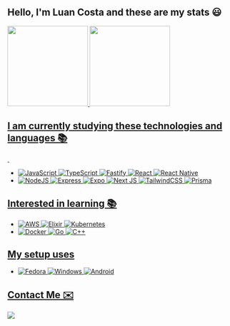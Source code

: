 ## Hello, I'm Luan Costa and these are my stats 😃
 <div>
  <a href="https://github.com/luanc202">
  <img height="180em" src="https://github-readme-stats.vercel.app/api?username=luanc202&show_icons=true&theme=dark&include_all_commits=true&count_private=true"/>
  <img height="180em" src="https://github-readme-stats.vercel.app/api/top-langs/?username=luanc202&layout=compact&langs_count=16&theme=dark"/>
<div>
 
 
## I am currently studying these technologies and languages 📚
&nbsp;
 - ![JavaScript](https://img.shields.io/badge/JavaScript-F7DF1E?style=for-the-badge&logo=javascript&logoColor=black) ![TypeScript](	https://img.shields.io/badge/TypeScript-007ACC?style=for-the-badge&logo=typescript&logoColor=white) ![Fastify](https://img.shields.io/badge/fastify-%23000000.svg?style=for-the-badge&logo=fastify&logoColor=white) ![React](https://img.shields.io/badge/React-20232A?style=for-the-badge&logo=react&logoColor=61DAFB) ![React Native](https://img.shields.io/badge/React_Native-20232A?style=for-the-badge&logo=react&logoColor=61DAFB)
 - ![NodeJS](https://img.shields.io/badge/Node.js-43853D?style=for-the-badge&logo=node-dot-js&logoColor=white) ![Express](https://img.shields.io/badge/Express.js-000000?style=for-the-badge&logo=express&logoColor=white) ![Expo](https://img.shields.io/badge/expo-1C1E24?style=for-the-badge&logo=expo&logoColor=#D04A37) ![Next JS](https://img.shields.io/badge/Next-black?style=for-the-badge&logo=next.js&logoColor=white) ![TailwindCSS](https://img.shields.io/badge/tailwindcss-%2338B2AC.svg?style=for-the-badge&logo=tailwind-css&logoColor=white) ![Prisma](https://img.shields.io/badge/Prisma-3982CE?style=for-the-badge&logo=Prisma&logoColor=white)

## Interested in learning 📚
- ![AWS](https://img.shields.io/badge/Amazon_AWS-FF9900?style=for-the-badge&logo=amazonaws&logoColor=white) ![Elixir](https://img.shields.io/badge/Elixir-4B275F?style=for-the-badge&logo=elixir&logoColor=white) ![Kubernetes](https://img.shields.io/badge/kubernetes-%23326ce5.svg?style=for-the-badge&logo=kubernetes&logoColor=white)
- ![Docker](https://img.shields.io/badge/docker-%230db7ed.svg?style=for-the-badge&logo=docker&logoColor=white) ![Go](https://img.shields.io/badge/go-%2300ADD8.svg?style=for-the-badge&logo=go&logoColor=white) ![C++](https://img.shields.io/badge/c++-%2300599C.svg?style=for-the-badge&logo=c%2B%2B&logoColor=white)

## My setup uses
- ![Fedora](https://img.shields.io/badge/Fedora-294172?style=for-the-badge&logo=fedora&logoColor=white) ![Windows](https://img.shields.io/badge/Windows-0078D6?style=for-the-badge&logo=windows&logoColor=white) ![Android](https://img.shields.io/badge/Android-3DDC84?style=for-the-badge&logo=android&logoColor=white)
  
 ## Contact Me ✉️
 
<div> 
  <a href="https://www.linkedin.com/in/luancfalves/" target="_blank"><img src="https://img.shields.io/badge/-LinkedIn-%230077B5?style=for-the-badge&logo=linkedin&logoColor=white" target="_blank"></a> 
 
